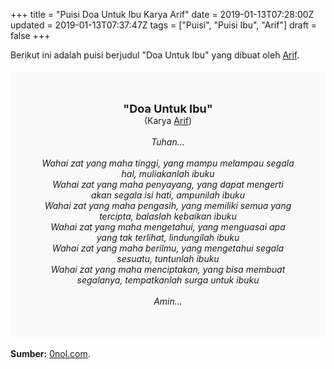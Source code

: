 +++
title = "Puisi Doa Untuk Ibu Karya Arif"
date = 2019-01-13T07:28:00Z
updated = 2019-01-13T07:37:47Z
tags = ["Puisi", "Puisi Ibu", "Arif"]
draft = false
+++

<div dir="ltr" style="text-align: left;" trbidi="on"><div dir="ltr" style="text-align: left;" trbidi="on"><div dir="ltr" style="text-align: left;" trbidi="on"><div style="text-align: justify;">Berikut ini adalah puisi berjudul "Doa Untuk Ibu" yang dibuat oleh <a href="https://www.0nol.com/" target="_blank">Arif</a>. </div><br /><div style="background: #FAFAFA; font-size: 14px; height: auto; margin: 0 auto; padding: 50px; text-align: center; width: auto;"><span style="font-size: 18px;"><b>"Doa Untuk Ibu"</b></span><br />(Karya <a href="https://www.sekata.web.id/tags/arif" target="_blank">Arif</a>) <br /><br /><i>Tuhan...<br /><br />Wahai zat yang maha tinggi, yang mampu melampau segala hal, muliakanlah ibuku<br />Wahai zat yang maha penyayang, yang dapat mengerti akan segala isi hati, ampunilah ibuku<br />Wahai zat yang maha pengasih, yang memiliki semua yang tercipta, balaslah kebaikan ibuku<br />Wahai zat yang maha mengetahui, yang menguasai apa yang tak terlihat, lindungilah ibuku<br />Wahai zat yang maha berilmu, yang mengetahui segala sesuatu, tuntunlah ibuku<br />Wahai zat yang maha menciptakan, yang bisa membuat segalanya, tempatkanlah surga untuk ibuku<br /><br />Amin...</i> </div></div></div><br /><div style="text-align: justify;"><b>Sumber:</b> <a href="https://www.0nol.com/puisi-ibu.html">0nol.com</a>.</div></div>
